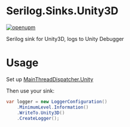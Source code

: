 # Serilog.Sinks.Unity3D

[![openupm](https://img.shields.io/npm/v/com.serilog.sinks.unity3d?label=openupm&registry_uri=https://package.openupm.com)](https://openupm.com/packages/com.serilog.sinks.unity3d/)

Serilog sink for Unity3D, logs to Unity Debugger

# Usage
Set up [MainThreadDispatcher.Unity](https://github.com/KuraiAndras/MainThreadDispatcher.Unity)

Then use your sink:
```c#
var logger = new LoggerConfiguration()
    .MinimumLevel.Information()
    .WriteTo.Unity3D()
    .CreateLogger();
```
